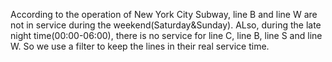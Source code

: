 According to the operation of New York City Subway, line B and line W are not in service during the weekend(Saturday&Sunday). ALso, during the late night time(00:00-06:00), there is no service for line C, line B, line S and line W. So we use a filter to keep the lines in their real service time.
